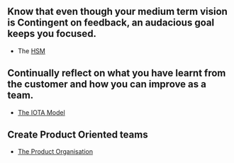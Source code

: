 ## Know that even though your medium term vision is Contingent on feedback, an audacious goal keeps you focused.
+ The [HSM](https://github.com/dromologue/ContinuousTransformation/wiki/The-HSM)

## Continually reflect on what you have learnt from the customer and how you can improve as a team.
+ [The IOTA Model](https://github.com/dromologue/ContinuousTransformation/blob/master/Core%20Essays/IOTAEssay.md)

## Create Product Oriented teams
+ [The Product Organisation](https://github.com/dromologue/ContinuousTransformation/blob/master/Core%20Essays/ProductOrg.md)

